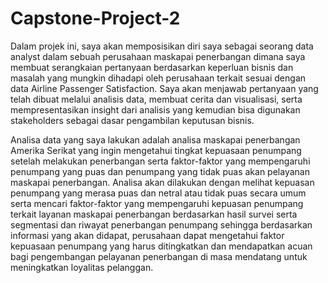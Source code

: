 # Capstone-Project-2

Dalam projek ini, saya akan memposisikan diri saya sebagai seorang data analyst dalam sebuah perusahaan maskapai penerbangan dimana saya membuat serangkaian pertanyaan berdasarkan keperluan bisnis dan masalah yang mungkin dihadapi oleh perusahaan terkait sesuai dengan data Airline Passenger Satisfaction. Saya akan menjawab pertanyaan yang telah dibuat melalui analisis data, membuat cerita dan visualisasi, serta mempresentasikan insight dari analisis yang kemudian bisa digunakan stakeholders sebagai dasar pengambilan keputusan bisnis. 

Analisa data yang saya lakukan adalah analisa maskapai penerbangan Amerika Serikat yang ingin mengetahui tingkat kepuasaan penumpang setelah melakukan penerbangan serta faktor-faktor yang mempengaruhi penumpang yang puas dan penumpang yang tidak puas akan pelayanan maskapai penerbangan. Analisa akan dilakukan dengan melihat kepuasan penumpang yang merasa puas dan netral atau tidak puas secara umum serta mencari faktor-faktor yang mempengaruhi kepuasan penumpang terkait layanan maskapai penerbangan berdasarkan hasil survei serta segmentasi dan riwayat penerbangan penumpang sehingga berdasarkan informasi yang akan didapat, perusahaan dapat mengetahui faktor kepuasaan penumpang yang harus ditingkatkan dan mendapatkan acuan bagi pengembangan  pelayanan penerbangan di masa mendatang untuk meningkatkan loyalitas pelanggan. 
